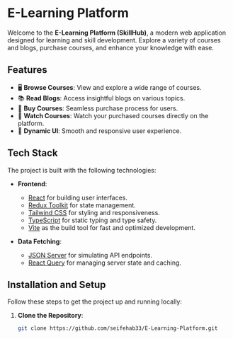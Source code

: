 # E-Learning Platform

Welcome to the **E-Learning Platform (SkillHub)**, a modern web application designed for learning and skill development. Explore a variety of courses and blogs, purchase courses, and enhance your knowledge with ease.

## Features

* 🖥️ **Browse Courses**: View and explore a wide range of courses.
* 📚 **Read Blogs**: Access insightful blogs on various topics.
* 🛒 **Buy Courses**: Seamless purchase process for users.
* 🎥 **Watch Courses**: Watch your purchased courses directly on the platform.
* 🔄 **Dynamic UI**: Smooth and responsive user experience.

## Tech Stack

The project is built with the following technologies:

* **Frontend**:
  * [React](https://reactjs.org/) for building user interfaces.
  * [Redux Toolkit](https://redux-toolkit.js.org/) for state management.
  * [Tailwind CSS](https://tailwindcss.com/) for styling and responsiveness.
  * [TypeScript](https://www.typescriptlang.org/) for static typing and type safety.
  * [Vite](https://vitejs.dev/) as the build tool for fast and optimized development.

* **Data Fetching**:
  * [JSON Server](https://github.com/typicode/json-server) for simulating API endpoints.
  * [React Query](https://tanstack.com/query/latest) for managing server state and caching.


## Installation and Setup

Follow these steps to get the project up and running locally:

1. **Clone the Repository**:
   ```bash
   git clone https://github.com/seifehab33/E-Learning-Platform.git
